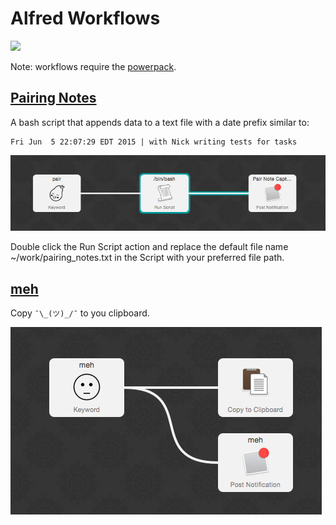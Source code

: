 # Alfred Workflows

<img src="http://www.alfredapp.com/images/logo.png" width="200">

Note: workflows require the [powerpack](https://buy.alfredapp.com/).

## [Pairing Notes](https://github.com/chaserx/alfred_workflows/blob/master/pairing_notes/PairingNotes.alfredworkflow?raw=true)

A bash script that appends data to a text file with a date prefix similar to:

```
Fri Jun  5 22:07:29 EDT 2015 | with Nick writing tests for tasks
```

![](./pairing_notes/ScreenShot.png)

Double click the Run Script action and replace the default file name ~/work/pairing_notes.txt in the Script with your preferred file path.

## [meh](https://github.com/chaserx/alfred_workflows/blob/master/meh/meh.alfredworkflow?raw=true)

Copy `¯\_(ツ)_/¯` to you clipboard.

![](./meh/ScreenShot.png)

